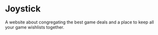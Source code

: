 # Joystick
A website about congregating the best game deals and a place to keep all your game wishlists together. 
